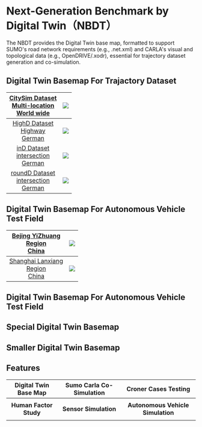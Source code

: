 # Next-Generation Benchmark by Digital Twin（NBDT）
The NBDT provides the Digital Twin base map, formatted to support SUMO's road network requirements (e.g., .net.xml) and CARLA's visual and topological data (e.g., OpenDRIVE/.xodr), essential for trajectory dataset generation and co-simulation.

## Digital Twin Basemap For Trajactory Dataset
[ CitySim Dataset <br />Multi-location<br />World wide <br/>](https://github.com/UCF-SST-Lab/UCF-SST-CitySim1-Dataset)    |  ![](https://github.com/ZhilingResearch/NBDT/main/asset/MainPage/citySim.png)   
:-------------------------:|:-------------------------:
[ HighD Dataset <br />Highway<br />German<br/>](https://levelxdata.com/highd-dataset/)    |  ![](https://github.com/ZhilingResearch/NBDT/main/asset/MainPage/highD.png)   
[ inD Dataset <br />intersection<br />German<br/>](https://levelxdata.com/ind-dataset/)    |  ![](https://github.com/ZhilingResearch/NBDT/main/asset/MainPage/inD.png)   
[ roundD Dataset <br />intersection<br />German<br/>](https://levelxdata.com/roundd-dataset/)    |  ![](https://github.com/ZhilingResearch/NBDT/main/asset/MainPage/roundD.png)   


## Digital Twin Basemap For Autonomous Vehicle Test Field

[ Bejing YiZhuang <br />Region<br />China<br/>](https://github.com/ZhilingResearch/NBDT/main/asset/MainPage/bjyz.png)   |  ![](https://github.com/ZhilingResearch/NBDT/main/asset/MainPage/bjyz.png)   
:-------------------------:|:-------------------------:
[ Shanghai Lanxiang <br />Region<br />China<br/>](https://github.com/ZhilingResearch/NBDT/main/asset/MainPage/shlx.png)   |  ![](https://github.com/ZhilingResearch/NBDT/main/asset/MainPage/bjyz.png)   

## Digital Twin Basemap For Autonomous Vehicle Test Field


## Special Digital Twin Basemap



## Smaller Digital Twin Basemap


## Features
Digital Twin Base Map      | Sumo Carla Co-Simulation           |  Croner Cases Testing
:-------------------------:|:-------------------------:|:-------------------------:
![]() | ![]() |![]() 
 **Human Factor Study**   | **Sensor Simulation** | **Autonomous Vehicle Simulation**    
![]() | ![]() | ![]() 


